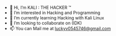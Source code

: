 - 👋 Hi, I’m KALI : THE HACKER ™
- 👀 I’m interested in Hacking and Programming
- 🌱 I’m currently learning Hacking with Kali Linux
- 💞️ I’m looking to collaborate on (IDK)
- 📫 You can Mail me at luckyv0545746@gmail.com
